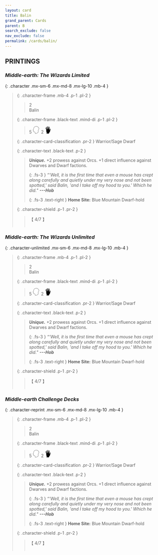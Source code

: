 ```yaml
---
layout: card
title: Balin
grand_parent: Cards
parent: B
search_exclude: false
nav_exclude: false
permalink: /cards/balin/
---
```


## PRINTINGS


### _Middle-earth: The Wizards Limited_

{: .character .mx-sm-6 .mx-md-8 .mx-lg-10 .mb-4 }
> {: .character-frame .mb-4 .p-1 .pl-2 }
> > <div class="card-mp">2</div>
> > <div class="character-card-name">Balin</div>
>
> {: .character-frame .black-text .mind-di .p-1 .pl-2 }
> > 5 ![](/assets/images/mind.svg)&ensp;2 ![](/assets/images/di.svg)
>
> {: .character-card-classification .pr-2 }
> Warrior/Sage Dwarf
>
> {: .character-text .black-text .p-2 }
> > _**Unique.**_ +2 prowess against Orcs. +1 direct influence against Dwarves and Dwarf factions. 
> > 
> > {: .fs-3 } 
> > _“‘Well, it is the first time that even a mouse has crept along carefully and quietly under my very nose and not been spotted,' said Balin, 'and I take off my hood to you.' Which he did."_ ***---&#65279;Hob***  
> > 
> > {: .fs-3 .text-right } 
> > **Home Site:** Blue Mountain Dwarf-hold  
>
> {: .character-shield .p-1 .pr-2 }
> > <div class="card-shield">【 4/7 】</div>
> > <div class="card-corruption">&nbsp;</div>

### _Middle-earth: The Wizards Unlimited_

{: .character-unlimited .mx-sm-6 .mx-md-8 .mx-lg-10 .mb-4 }
> {: .character-frame .mb-4 .p-1 .pl-2 }
> > <div class="card-mp">2</div>
> > <div class="character-card-name">Balin</div>
>
> {: .character-frame .black-text .mind-di .p-1 .pl-2 }
> > 5 ![](/assets/images/mind.svg)&ensp;2 ![](/assets/images/di.svg)
>
> {: .character-card-classification .pr-2 }
> Warrior/Sage Dwarf
>
> {: .character-text .black-text .p-2 }
> > _**Unique.**_ +2 prowess against Orcs. +1 direct influence against Dwarves and Dwarf factions. 
> > 
> > {: .fs-3 } 
> > _“‘Well, it is the first time that even a mouse has crept along carefully and quietly under my very nose and not been spotted,' said Balin, 'and I take off my hood to you.' Which he did."_ ***---&#65279;Hob***  
> > 
> > {: .fs-3 .text-right } 
> > **Home Site:** Blue Mountain Dwarf-hold  
>
> {: .character-shield .p-1 .pr-2 }
> > <div class="card-shield">【 4/7 】</div>
> > <div class="card-corruption">&nbsp;</div>

### _Middle-earth Challenge Decks_

{: .character-reprint .mx-sm-6 .mx-md-8 .mx-lg-10 .mb-4 }
> {: .character-frame .mb-4 .p-1 .pl-2 }
> > <div class="card-mp">2</div>
> > <div class="character-card-name">Balin</div>
>
> {: .character-frame .black-text .mind-di .p-1 .pl-2 }
> > 5 ![](/assets/images/mind.svg)&ensp;2 ![](/assets/images/di.svg)
>
> {: .character-card-classification .pr-2 }
> Warrior/Sage Dwarf
>
> {: .character-text .black-text .p-2 }
> > _**Unique.**_ +2 prowess against Orcs. +1 direct influence against Dwarves and Dwarf factions. 
> > 
> > {: .fs-3 } 
> > _“‘Well, it is the first time that even a mouse has crept along carefully and quietly under my very nose and not been spotted,' said Balin, 'and I take off my hood to you.' Which he did."_ ***---&#65279;Hob***  
> > 
> > {: .fs-3 .text-right } 
> > **Home Site:** Blue Mountain Dwarf-hold  
>
> {: .character-shield .p-1 .pr-2 }
> > <div class="card-shield">【 4/7 】</div>
> > <div class="card-corruption">&nbsp;</div>
